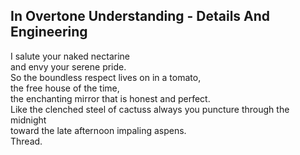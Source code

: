 In Overtone Understanding - Details And Engineering
---------------------------------------------------
I salute your naked nectarine  
and envy your serene pride.  
So the boundless respect lives on in a tomato,  
the free house of the time,  
the enchanting mirror that is honest and perfect.  
Like the clenched steel of cactuss always you puncture through the midnight  
toward the late afternoon impaling aspens.  
Thread.  
